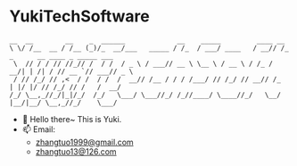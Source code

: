 # YukiTechSoftware
```
__  __        __    _  ______             __    _____         ____ __                             
\ \/ /__  __ / /__ (_)/_  __/___   _____ / /_  / ___/ ____   / __// /_ _      __ ____ _ _____ ___ 
 \  // / / // //_// /  / /  / _ \ / ___// __ \ \__ \ / __ \ / /_ / __/| | /| / // __ `// ___// _ \
 / // /_/ // ,<  / /  / /  /  __// /__ / / / /___/ // /_/ // __// /_  | |/ |/ // /_/ // /   /  __/
/_/ \__,_//_/|_|/_/  /_/   \___/ \___//_/ /_//____/ \____//_/   \__/  |__/|__/ \__,_//_/    \___/ 
```                                                                                
- 👋 Hello there~ This is Yuki.
- 📫 Email:
  - zhangtuo1999@gmail.com
  - zhangtuo13@126.com

<!---
yuuKiwAw/yuuKiwAw is a ✨ special ✨ repository because its `README.md` (this file) appears on your GitHub profile.
You can click the Preview link to take a look at your changes.
--->
